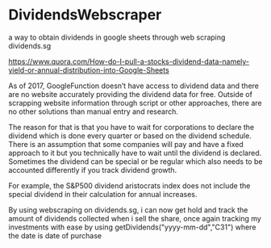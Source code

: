 # DividendsWebscraper
a way to obtain dividends in google sheets through web scraping dividends.sg

https://www.quora.com/How-do-I-pull-a-stocks-dividend-data-namely-yield-or-annual-distribution-into-Google-Sheets 

As of 2017, GoogleFunction doesn’t have access to dividend data and there are no website accurately providing the dividend data for free. Outside of scrapping website information through script or other approaches, there are no other solutions than manual entry and research.

The reason for that is that you have to wait for corporations to declare the dividend which is done every quarter or based on the dividend schedule. There is an assumption that some companies will pay and have a fixed approach to it but you technically have to wait until the dividend is declared. Sometimes the dividend can be special or be regular which also needs to be accounted differently if you track dividend growth.

For example, the S&P500 dividend aristocrats index does not include the special dividend in their calculation for annual increases.

By using webscraping on dividends.sg, i can now get hold and track the amount of dividends collected when i sell the share, once again tracking my investments with ease by using getDividends("yyyy-mm-dd","C31") where the date is date of purchase
